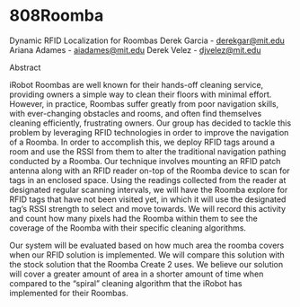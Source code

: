 # 808Roomba
Dynamic RFID Localization for Roombas
Derek Garcia - derekgar@mit.edu Ariana Adames - aiadames@mit.edu 
Derek Velez - djvelez@mit.edu 


Abstract

iRobot Roombas are well known for their hands-off cleaning service, providing owners a simple way to clean their floors with minimal effort. However, in practice, Roombas suffer greatly from poor navigation skills, with ever-changing obstacles and rooms, and often find themselves cleaning efficiently, frustrating owners. Our group has decided to tackle this problem by leveraging RFID technologies in order to improve the navigation of a Roomba. In order to accomplish this, we deploy RFID tags around a room and use the RSSI from them to alter the traditional navigation pathing conducted by a Roomba. Our technique involves mounting an RFID patch antenna along with an RFID reader on-top of the Roomba device to scan for tags in an enclosed space. Using the readings collected from the reader at designated regular scanning intervals, we will have the Roomba explore for RFID tags that have not been visited yet, in which it will use the designated tag’s RSSI strength to select and move towards. We will record this activity and count how many pixels had the Roomba within them to see the coverage of the Roomba with their specific cleaning algorithms. 
	
Our system will be evaluated based on how much area the roomba covers when our RFID solution is implemented. We will compare this solution with the stock solution that the Roomba Create 2 uses. We believe our solution will cover a greater amount of area in a shorter amount of time when compared to the “spiral” cleaning algorithm that the iRobot has implemented for their Roombas. 
